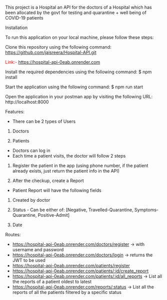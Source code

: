 This project is a Hospital an API for the doctors of a Hospital which has been allocated by the
govt for testing and quarantine + well being of COVID-19 patients

Installation

To run this application on your local machine, please follow these steps:

Clone this repository using the following command: https://github.com/jaisreera/Hospital-API.git

<url style="color:red;">Link:- https://hospital-api-0eab.onrender.com<url>

Install the required dependencies using the following command: $ npm install

Start the application using the following command: $ npm run start

Open the application in your postman app by visiting the following URL: http://localhost:8000

Features:

- There can be 2 types of Users

1. Doctors

2. Patients

- Doctors can log in
- Each time a patient visits, the doctor will follow 2 steps
 
1. Register the patient in the app (using phone number, if the patient already exists, just
return the patient info in the API)

2. After the checkup, create a Report
- Patient Report will have the following fields

1. Created by doctor

2. Status - Can be either of: [Negative, Travelled-Quarantine, Symptoms-Quarantine,
Positive-Admit]

3. Date


Routes:

- https://hospital-api-0eab.onrender.com/doctors/register → with username and password
- https://hospital-api-0eab.onrender.com/doctors/login → returns the JWT to be used
- https://hospital-api-0eab.onrender.com/patients/register
- https://hospital-api-0eab.onrender.com/patients/:id/create_report
- https://hospital-api-0eab.onrender.com/patients/:id/all_reports → List all the reports of a patient oldest to latest
- https://hospital-api-0eab.onrender.com/reports/:status → List all the reports of all the patients filtered by a specific status
